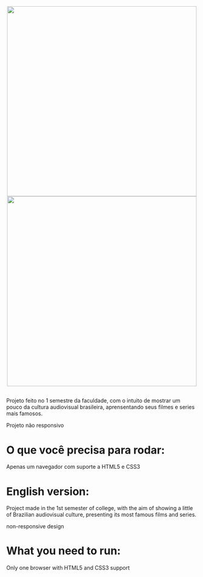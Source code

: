 <div align="center">
<img src="https://user-images.githubusercontent.com/81646221/157934214-4ea0eb32-259a-4e4f-92a7-b4b73e896dda.png" width="500px" >
</div>
  
<div align ="center">
<img src="https://user-images.githubusercontent.com/81646221/157934584-36e41634-0c01-4bd5-8fe2-66d2d7745015.png" width="500px">
</div>
  

##

Projeto feito no 1 semestre da faculdade, com o intuito de mostrar um pouco da cultura audiovisual brasileira, aprensentando seus filmes e series mais famosos.

Projeto não responsivo

# O que você precisa para rodar:

Apenas um navegador com suporte a HTML5 e CSS3


# English version:

Project made in the 1st semester of college, with the aim of showing a little of Brazilian audiovisual culture, presenting its most famous films and series.

non-responsive design

# What you need to run:

Only one browser with HTML5 and CSS3 support
